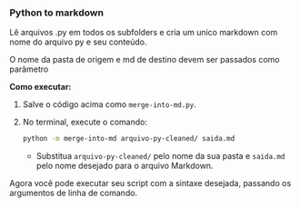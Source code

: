 ### Python to markdown

Lê arquivos .py em todos os subfolders e cria um unico markdown com nome do arquivo py e seu conteúdo.

O nome da pasta de origem e md de destino devem ser passados como parâmetro



**Como executar:**

1. Salve o código acima como `merge-into-md.py`.
2. No terminal, execute o comando:

   ```bash
   python -m merge-into-md arquivo-py-cleaned/ saida.md 
   ```

   - Substitua `arquivo-py-cleaned/` pelo nome da sua pasta e `saida.md` pelo nome desejado para o arquivo Markdown.

Agora você pode executar seu script com a sintaxe desejada, passando os argumentos de linha de comando.
